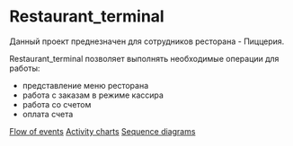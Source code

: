 # Restaurant_terminal

Данный проект преднезначен для сотрудников ресторана - Пиццерия.

Restaurant_terminal позволяет выполнять необходимые операции для работы:
* представление меню ресторана
* работа с заказам  в режиме кассира
* работа со счетом
* оплата счета 

[Flow of events](https://github.com/Evgeniy999/Restaurant_terminal/blob/master/Documentation/Diagrams/UseCase/UseCase_.png)
[Activity charts](https://github.com/Evgeniy999/Restaurant_terminal/tree/master/Documentation/Diagrams/Activity) 
[Sequence diagrams](https://github.com/Evgeniy999/Restaurant_terminal/blob/master/Documentation/Diagrams/Sequence)
